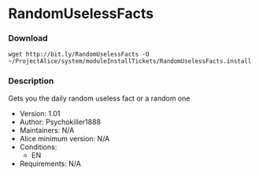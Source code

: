 # RandomUselessFacts

### Download
`wget http://bit.ly/RandomUselessFacts -O ~/ProjectAlice/system/moduleInstallTickets/RandomUselessFacts.install`

### Description
Gets you the daily random useless fact or a random one

- Version: 1.01
- Author: Psychokiller1888
- Maintainers: N/A
- Alice minimum version: N/A
- Conditions:
  - EN
- Requirements: N/A
